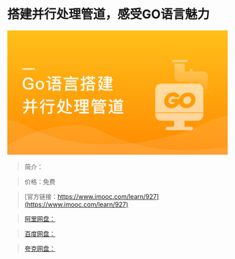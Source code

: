 # 搭建并行处理管道，感受GO语言魅力

![img](../../assets/5fe443000001a7b205400304.jpg)

> 简介：

> 价格：免费

> [官方链接：https://www.imooc.com/learn/927](https://www.imooc.com/learn/927)

> [阿里网盘：]()

> [百度网盘：]()

> [夸克网盘：]()
